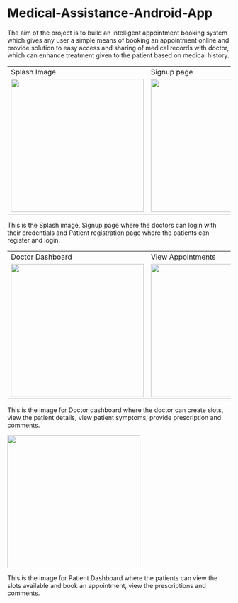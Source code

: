 # Medical-Assistance-Android-App
The aim of the project is to build an intelligent appointment booking system which gives any user a simple means of booking an appointment online and provide solution to easy access and sharing of medical records with doctor, which can enhance treatment given to the patient based on medical history.

<table>
  <tr>
    <td>Splash Image</td>
    <td>Signup page</td>
    <td>Patient Registration Page</td>
  </tr>
  <tr>
    <td><img src="https://user-images.githubusercontent.com/58900339/150642048-8f4e6634-2f40-41f9-9a54-ab753b7622ac.png" width="300"></td>     
    <td><img src="https://user-images.githubusercontent.com/58900339/150641793-4ae754b0-c254-41d9-9736-fd4962317867.PNG" width="300"></td>
    <td><img src="https://user-images.githubusercontent.com/58900339/150641946-cffeec14-6af1-4476-8f27-eb21e3401086.PNG" width="300"></td>
  </tr>
</table>
  




This is the Splash image, Signup page where the doctors can login with their credentials and Patient registration page where the patients can register and login.

<table>
  <tr>
    <td>Doctor Dashboard</td>
    <td>View Appointments</td>
    <td>Provide Prescription and Comments</td>
  </tr>
  <tr>
    <td><img src="https://user-images.githubusercontent.com/66821281/128492754-6eb952e4-e261-4960-aa7f-cd363ff3ffc7.png" width="300"></td>     
    <td><img src="https://user-images.githubusercontent.com/58900339/150642475-ded19929-d430-48b5-8a0f-22be4a83881b.png" width="300"></td>
    <td><img src="https://user-images.githubusercontent.com/58900339/150642534-ba967cb7-8849-4784-81bd-4e8c6399c83a.png" width="300"></td>
  </tr>
</table>








This is the image for Doctor dashboard where the doctor can create slots, view the patient details, view patient symptoms, provide prescription and comments.

<img src="https://user-images.githubusercontent.com/66821281/128492786-7455349f-079c-4266-bd13-ecd3a91cdb43.png" width="300">

This is the image for Patient Dashboard where the patients can view the slots available and book an appointment, view the prescriptions and comments.
